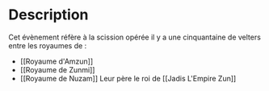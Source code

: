 # Description
Cet évènement réfère à la scission opérée il y a une cinquantaine de velters entre les royaumes de :
- [[Royaume d'Amzun]]
- [[Royaume de Zunmi]]
- [[Royaume de Nuzam]]
Leur père le roi de [[Jadis L'Empire Zun]]